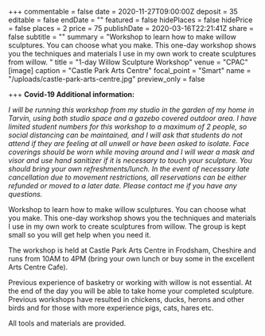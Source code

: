 +++
commentable = false
date = 2020-11-27T09:00:00Z
deposit = 35
editable = false
endDate = ""
featured = false
hidePlaces = false
hidePrice = false
places = 2
price = 75
publishDate = 2020-03-16T22:21:41Z
share = false
subtitle = ""
summary = "Workshop to learn how to make willow sculptures. You can choose what you make. This one-day workshop shows you the techniques and materials I use in my own work to create sculptures from willow. "
title = "1-day Willow Sculpture Workshop"
venue = "CPAC"
[image]
caption = "Castle Park Arts Centre"
focal_point = "Smart"
name = "/uploads/castle-park-arts-centre.jpg"
preview_only = false

+++
**Covid-19 Additional information:**

_I will be running this workshop from my studio in the garden of my home in Tarvin, using both studio space and a gazebo covered outdoor area. I have limited student numbers for this workshop to a maximum of 2 people, so social distancing can be maintained, and I will ask that students do not attend if they are feeling at all unwell or have been asked to isolate. Face coverings should be worn while moving around and I will wear a mask and visor and use hand sanitizer if it is necessary to touch your sculpture. You should bring your own refreshments/lunch. In the event of necessary late cancellation due to movement restrictions, all reservations can be either refunded or moved to a later date. Please contact me if you have any questions._

Workshop to learn how to make willow sculptures. You can choose what you make. This one-day workshop shows you the techniques and materials I use in my own work to create sculptures from willow. The group is kept small so you will get help when you need it.

The workshop is held at Castle Park Arts Centre in Frodsham, Cheshire and runs from 10AM to 4PM (bring your own lunch or buy some in the excellent Arts Centre Cafe).

Previous experience of basketry or working with willow is not essential. At the end of the day you will be able to take home your completed sculpture. Previous workshops have resulted in chickens, ducks, herons and other birds and for those with more experience pigs, cats, hares etc.

All tools and materials are provided.